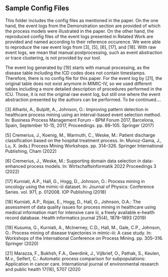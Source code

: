 ## Sample Config Files
This folder includes the config files as mentioned in the paper. On the one hand, the event logs from the Demonstration section are provided of which the process models were illustrated in the paper.
On the other hand, the reproduced config files of the event logs presented in Related Work are provided and named according to their reference occurence. We were able to reproduce the raw event logs from [3], [5], [6], [17], and [18].
With raw event logs, we mean that manual postprocessing, such as event abstraction or trace clustering, is not provided by our tool.

The event log generated by [19] starts with manual processing, as the disease table including the ICD codes does not contain timestamps. Therefore, there is no config file for this paper. For the event log by [21], the original table does not exist anymore in MIMIC-IV, so we used different tables including a more detailed description of procedures performed in the ICU. Those, it is not the original raw event log, but still one where the event abstraction presented by the authors can be performed.
To be continued....







[3] Alharbi, A., Bulpitt, A., Johnson, O.: Improving pattern detection in healthcare process mining using an interval-based event selection method. In: Business Process Management Forum - BPM Forum 2017, Barcelona, Spain, September 10-15, 2017, Proceedings. pp. 88–105. Springer (2017)

[5] Cremerius, J., Koenig, M., Warmuth, C., Weske, M.: Patient discharge classification based on the hospital treatment process. In: Munoz-Gama, J., Lu, X. (eds.) Process Mining Workshops. pp. 314–326. Springer International Publishing, Cham (2022)

[6] Cremerius, J., Weske, M.: Supporting domain data selection in data-enhanced process models. In: Wirtschaftsinformatik 2022 Proceedings 3 (2022)

[17] Kurniati, A.P., Hall, G., Hogg, D., Johnson, O.: Process mining in oncology using the mimic-iii dataset. In: Journal of Physics: Conference Series. vol. 971, p. 012008. IOP Publishing (2018)

[18] Kurniati, A.P., Rojas, E., Hogg, D., Hall, G., Johnson, O.A.: The assessment of data quality issues for process mining in healthcare using medical information mart for intensive care iii, a freely available e-health record database. Health informatics journal 25(4), 1878–1893 (2019)

[19] Kusuma, G., Kurniati, A., McInerney, C.D., Hall, M., Gale, C.P., Johnson, O.: Process mining of disease trajectories in mimic-iii: A case study. In: Workshops of the International Conference on Process Mining. pp. 305–316. Springer (2020)

[21] Marazza, F., Bukhsh, F.A., Geerdink, J., Vijlbrief, O., Pathak, S., Keulen, M.v., Seifert, C.: Automatic process comparison for subpopulations: Application in cancer care. International journal of environmental research and public health 17(16), 5707 (2020
